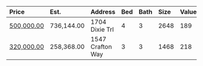 | Price                                                                                      | Est.       | Address          | Bed | Bath | Size | Value | Days | Lot  | Year | HOA | Open |
| :----------------------------------------------------------------------------------------- | :--------- | :--------------- | :-- | :--- | :--- | :---- | :--- | :--- | :--- | :-- | :--- |
| [500,000.00](https://www.movoto.com/home/1704-dixie-trl-raleigh-nc-27607-413_2336272)      | 736,144.00 | 1704 Dixie Trl   | 4   | 3    | 2648 | 189   | 5    | 0.29 | 1964 | 0   |      |
| [320,000.00](https://www.movoto.com/home/1547-crafton-way-raleigh-nc-27607-pid_jzg443b5jh) | 258,368.00 | 1547 Crafton Way | 3   | 3    | 1468 | 218   | 1    | 1307 | 2013 | 181 |      |